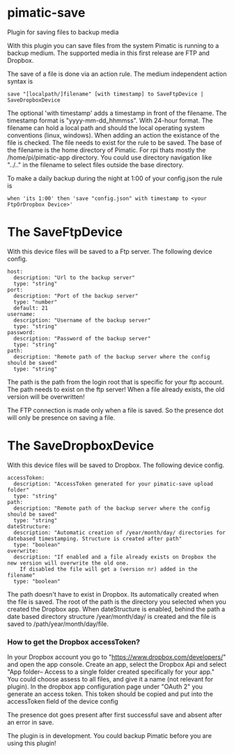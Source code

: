 # pimatic-save
Plugin for saving files to backup media

With this plugin you can save files from the system Pimatic is running to a backup medium. The supported media in this first release are FTP and Dropbox.

The save of a file is done via an action rule. The medium independent action syntax is
```
save "[localpath/]filename" [with timestamp] to SaveFtpDevice | SaveDropboxDevice
```

The optional 'with timestamp' adds a timestamp in front of the filename.
The timestamp format is "yyyy-mm-dd_hhmmss". With 24-hour format.
The filename can hold a local path and should the local operating system conventions (linux, windows). When adding an action the existance of the file is checked. The file needs to exist for the rule to be saved.
The base of the filename is the home directory of Pimatic. For rpi thats mostly the /home/pi/pimatic-app directory. You could use directory navigation like "../.." in the filename to select files outside the base directory.

To make a daily backup during the night at 1:00 of your config.json the rule is

```
when 'its 1:00' then 'save "config.json" with timestamp to <your FtpOrDropbox Device>'
```

# The SaveFtpDevice

With this device files will be saved to a Ftp server.
The following device config.

```
host:
  description: "Url to the backup server"
  type: "string"
port:
  description: "Port of the backup server"
  type: "number"
  default: 21
username:
  description: "Username of the backup server"
  type: "string"
password:
  description: "Password of the backup server"
  type: "string"
path:
  description: "Remote path of the backup server where the config should be saved"
  type: "string"
```

The path is the path from the login root that is specific for your ftp account. The path needs to exist on the ftp server! When a file already exists, the old version will be overwritten!

The FTP connection is made only when a file is saved. So the presence dot will only be presence on saving a file.

# The SaveDropboxDevice

With this device files will be saved to Dropbox.
The following device config.

```
accessToken:
  description: "AccessToken generated for your pimatic-save upload folder"
  type: "string"
path:
  description: "Remote path of the backup server where the config should be saved"
  type: "string"
dateStructure:
  description: "Automatic creation of /year/month/day/ directories for datebased timestamping. Structure is created after path"
  type: "boolean"
overwrite:
  description: "If enabled and a file already exists on Dropbox the new version will overwrite the old one.
    If disabled the file will get a (version nr) added in the filename"
  type: "boolean"
```

The path doesn't have to exist in Dropbox. Its automatically created when the file is saved. The root of the path is the directory you selected when you created the Dropbox app. When dateStructure is enabled, behind the path a date based directory structure /year/month/day/ is created and the file is saved to /path/year/month/day/file.

### How to get the Dropbox accessToken?

In your Dropbox account you go to "https://www.dropbox.com/developers/" and open the app console. Create an app, select the Dropbox Api and select "App folder– Access to a single folder created specifically for your app." You could choose assess to all files, and give it a name (not relevant for plugin).
In the dropbox app configuration page under "OAuth 2" you generate an access token. This token should be copied and put into the accessToken field of the device config

The presence dot goes present after first successful save and absent after an error in save.


The plugin is in development. You could backup Pimatic before you are using this plugin!
